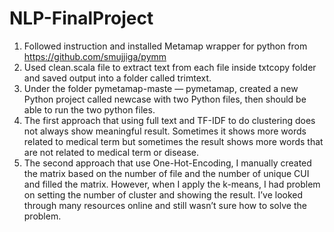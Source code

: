 # NLP-FinalProject
1. Followed instruction and installed Metamap wrapper for python from https://github.com/smujjiga/pymm
2. Used clean.scala file to extract text from each file inside txtcopy folder and saved output into a folder called trimtext.
3. Under the folder pymetamap-maste — pymetamap, created a new Python project called newcase with two Python files, then should be able to run the two python files.  
4. The first approach that using full text and TF-IDF to do clustering does not always show meaningful result. Sometimes it shows more words related to medical term but sometimes the result shows more words that are not related to medical term or disease. 
5. The second approach that use One-Hot-Encoding, I manually created the matrix based on the number of file and the number of unique CUI and filled the matrix. However, when I apply the k-means, I had problem on setting the number of cluster and showing the result. I’ve looked through many resources online and still wasn’t sure how to solve the problem. 
